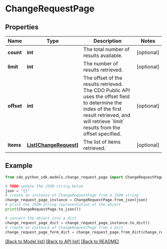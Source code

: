 # ChangeRequestPage


## Properties

Name | Type | Description | Notes
------------ | ------------- | ------------- | -------------
**count** | **int** | The total number of results available. | [optional] 
**limit** | **int** | The number of results retrieved. | [optional] 
**offset** | **int** | The offset of the results retrieved. The CDO Public API uses the offset field to determine the index of the first result retrieved, and will retrieve &#x60;limit&#x60; results from the offset specified. | [optional] 
**items** | [**List[ChangeRequest]**](ChangeRequest.md) | The list of items retrieved. | [optional] 

## Example

```python
from cdo_python_sdk.models.change_request_page import ChangeRequestPage

# TODO update the JSON string below
json = "{}"
# create an instance of ChangeRequestPage from a JSON string
change_request_page_instance = ChangeRequestPage.from_json(json)
# print the JSON string representation of the object
print(ChangeRequestPage.to_json())

# convert the object into a dict
change_request_page_dict = change_request_page_instance.to_dict()
# create an instance of ChangeRequestPage from a dict
change_request_page_form_dict = change_request_page.from_dict(change_request_page_dict)
```
[[Back to Model list]](../README.md#documentation-for-models) [[Back to API list]](../README.md#documentation-for-api-endpoints) [[Back to README]](../README.md)


